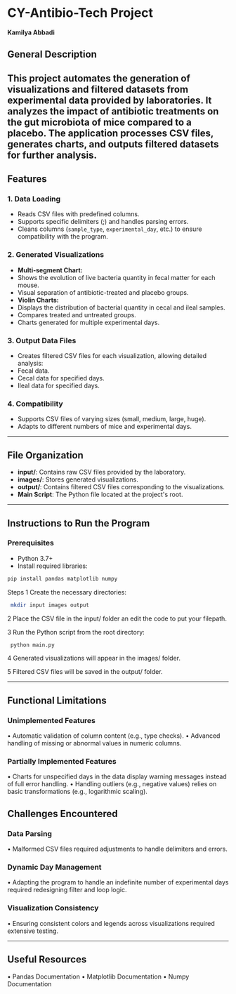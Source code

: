 # CY-Antibio-Tech Project  
**Kamilya Abbadi**  
## General Description  
This project automates the generation of visualizations and filtered datasets from experimental data provided by laboratories. It analyzes the impact of antibiotic treatments on the gut microbiota of mice compared to a placebo. The application processes CSV files, generates charts, and outputs filtered datasets for further analysis.  
---
## Features  
### 1. **Data Loading**  
- Reads CSV files with predefined columns.  
- Supports specific delimiters (;) and handles parsing errors.  
- Cleans columns (`sample_type`, `experimental_day`, etc.) to ensure compatibility with the program.  
### 2. **Generated Visualizations**  
- **Multi-segment Chart:**  
 - Shows the evolution of live bacteria quantity in fecal matter for each mouse.  
 - Visual separation of antibiotic-treated and placebo groups.  
- **Violin Charts:**  
 - Displays the distribution of bacterial quantity in cecal and ileal samples.  
 - Compares treated and untreated groups.  
 - Charts generated for multiple experimental days.  
### 3. **Output Data Files**  
- Creates filtered CSV files for each visualization, allowing detailed analysis:  
 - Fecal data.  
 - Cecal data for specified days.  
 - Ileal data for specified days.  
### 4. **Compatibility**  
- Supports CSV files of varying sizes (small, medium, large, huge).  
- Adapts to different numbers of mice and experimental days.  
---
## File Organization  
- **input/**: Contains raw CSV files provided by the laboratory.  
- **images/**: Stores generated visualizations.  
- **output/**: Contains filtered CSV files corresponding to the visualizations.  
- **Main Script**: The Python file located at the project's root.  
---
## Instructions to Run the Program  
### Prerequisites  
- Python 3.7+  
- Install required libraries:  
 ```bash
 pip install pandas matplotlib numpy
 ```
Steps
1 Create the necessary directories:
```bash
 mkdir input images output
 ```
2 Place the CSV file in the input/ folder an edit the code to put your filepath.

3 Run the Python script from the root directory:
```bash
 python main.py
 ```
4 Generated visualizations will appear in the images/ folder.

5 Filtered CSV files will be saved in the output/ folder.

---
## Functional Limitations  
### Unimplemented Features
• Automatic validation of column content (e.g., type checks).
• Advanced handling of missing or abnormal values in numeric columns.
### Partially Implemented Features
• Charts for unspecified days in the data display warning messages instead of full error handling.
• Handling outliers (e.g., negative values) relies on basic transformations (e.g., logarithmic scaling).

## Challenges Encountered
### Data Parsing
• Malformed CSV files required adjustments to handle delimiters and errors.
### Dynamic Day Management
• Adapting the program to handle an indefinite number of experimental days required redesigning filter and loop logic.
### Visualization Consistency
• Ensuring consistent colors and legends across visualizations required extensive testing.

---
## Useful Resources
• Pandas Documentation
• Matplotlib Documentation
• Numpy Documentation
